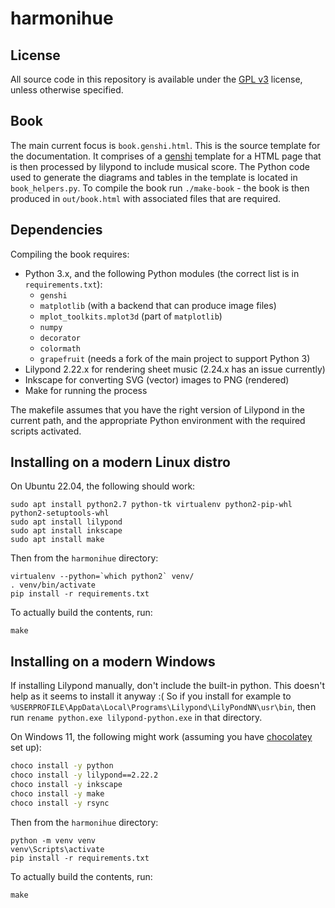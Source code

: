 harmonihue
==========

License
-------

All source code in this repository is available under the [GPL v3](./LICENSE) license, unless otherwise specified.

Book
----

The main current focus is `book.genshi.html`. This is the source template for the documentation. It comprises of a [genshi](https://genshi.edgewall.org/) template for a HTML page that is then processed by lilypond to include musical score. The Python code used to generate the diagrams and tables in the template is located in `book_helpers.py`. To compile the book run `./make-book` - the book is then produced in `out/book.html` with associated files that are required.

Dependencies
------------

Compiling the book requires:
* Python 3.x, and the following Python modules (the correct list is in `requirements.txt`):
  - `genshi`
  - `matplotlib` (with a backend that can produce image files)
  - `mplot_toolkits.mplot3d` (part of `matplotlib`)
  - `numpy`
  - `decorator`
  - `colormath`
  - `grapefruit` (needs a fork of the main project to support Python 3)
* Lilypond 2.22.x for rendering sheet music (2.24.x has an issue currently)
* Inkscape for converting SVG (vector) images to PNG (rendered)
* Make for running the process

The makefile assumes that you have the right version of Lilypond in the current path,
and the appropriate Python environment with the required scripts activated.

Installing on a modern Linux distro
-----------------------------------

On Ubuntu 22.04, the following should work:
```
sudo apt install python2.7 python-tk virtualenv python2-pip-whl python2-setuptools-whl
sudo apt install lilypond
sudo apt install inkscape
sudo apt install make
```

Then from the `harmonihue` directory:
```
virtualenv --python=`which python2` venv/
. venv/bin/activate
pip install -r requirements.txt
```

To actually build the contents, run:
```
make
```

Installing on a modern Windows
------------------------------

If installing Lilypond manually, don't include the built-in python.
This doesn't help as it seems to install it anyway :(
So if you install for example to `%USERPROFILE\AppData\Local\Programs\Lilypond\LilyPondNN\usr\bin`,
then run `rename python.exe lilypond-python.exe` in that directory.

On Windows 11, the following might work (assuming you have [chocolatey](https://chocolatey.org/) set up):
```bat
choco install -y python
choco install -y lilypond==2.22.2
choco install -y inkscape
choco install -y make
choco install -y rsync
```

Then from the `harmonihue` directory:
```
python -m venv venv
venv\Scripts\activate
pip install -r requirements.txt
```

To actually build the contents, run:
```
make
```
